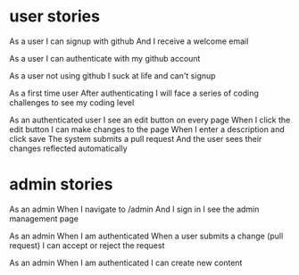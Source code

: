 # user stories

As a user
I can signup with github
And I receive a welcome email

As a user
I can authenticate with my github account

As a user not using github
I suck at life and can't signup

As a first time user
After authenticating
I will face a series of coding challenges to see my coding level

As an authenticated user
I see an edit button on every page
When I click the edit button
I can make changes to the page
When I enter a description and click save
The system submits a pull request
And the user sees their changes reflected automatically


# admin stories

As an admin
When I navigate to /admin
And I sign in
I see the admin management page

As an admin
When I am authenticated
When a user submits a change (pull request)
I can accept or reject the request

As an admin
When I am authenticated
I can create new content
